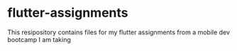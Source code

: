 # flutter-assignments
This resipository contains files for my flutter assignments from a mobile dev bootcamp I am taking
